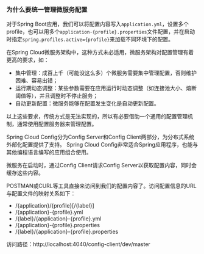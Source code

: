 ### 为什么要统一管理微服务配置

对于Spring Boot应用，我们可以将配置内容写入`application.yml`，设置多个profile，也可以用多个`application-{profile}.properties`文件配置，并在启动时指定`spring.profiles.active={profile}`来加载不同环境下的配置。

在Spring Cloud微服务架构中，这种方式未必适用，微服务架构对配置管理有着更高的要求，如：

- 集中管理：成百上千（可能没这么多）个微服务需要集中管理配置，否则维护困难、容易出错；
- 运行期动态调整：某些参数需要在应用运行时动态调整（如连接池大小、熔断阈值等），并且调整时不停止服务；
- 自动更新配置：微服务能够在配置发生变化是自动更新配置。

以上这些要求，传统方式是无法实现的，所以有必要借助一个通用的配置管理机制，通常使用配置服务器来管理配置。

Spring Cloud Config分为Config Server和Config Client两部分，为分布式系统外部化配置提供了支持。 Spring Cloud Config非常适合Spring应用程序，也能与其他编程语言编写的应用组合使用。

微服务在启动时，通过Config Client请求Config Server以获取配置内容，同时会缓存这些内容。

POSTMAN或CURL等工具直接来访问到我们的配置内容了。访问配置信息的URL与配置文件的映射关系如下：

- /{application}/{profile}[/{label}]
- /{application}-{profile}.yml
- /{label}/{application}-{profile}.yml
- /{application}-{profile}.properties
- /{label}/{application}-{profile}.properties

访问路径：http://localhost:4040/config-client/dev/master
